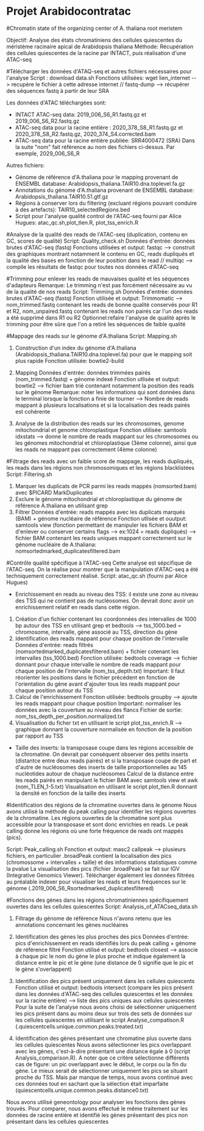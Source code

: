 # Projet Arabidocontratac
#Chromatin state of the organizing center of A. thaliana root meristem

Objectif: Analyse des états chromatiniens des cellules quiescentes du méristème racinaire apical de Arabidopsis thaliana
Méthode: Récupération des cellules quiescentes de la racine par INTACT, puis réalisation d'une ATAC-seq

#Télécharger les données d'ATAQ-seq et autres fichiers nécessaires pour l'analyse
Script : download data.sh 
Fonctions utilisées: wget lien_internet --> recupère le fichier à cette adresse internet // fastq-dump --> récupérer des séquences fastq à partir de leur SRA

Les données d'ATAC téléchargées sont:
* INTACT ATAC-seq data: 2019_006_S6_R1.fastq.gz et 2019_006_S6_R2.fastq.gz
* ATAC-seq data pour la racine entière : 2020_378_S8_R1.fastq.gz et 2020_378_S8_R2.fastq.gz, 2020_374_S4.corrected.bam
* ATAC-seq data pour la racine entière publiée: SRR4000472 (SRA)
Dans la suite "nom" fait référence au nom des fichiers ci-dessus. Par exemple, 2029_006_S6_R

Autres fichiers:
* Génome de référence d'A.thaliana pour le mapping provenant de ENSEMBL database: Arabidopsis_thaliana.TAIR10.dna.toplevel.fa.gz
* Annotations du génome d'A.thaliana provenant de ENSEMBL database: Arabidopsis_thaliana.TAIR10.51.gtf.gz
* Régions à conserver lors du filtering (excluant régions pouvant conduire à des artefacts): TAIR10_selectedRegions.bed
* Script pour l'analyse qualité control de l'ATAC-seq fourni par Alice Hugues: atac_qc.sh,plot_tlen.R, plot_tss_enrich.R


#Analyse de la qualité des reads de l'ATAC-seq (duplication, contenu en GC, scores de qualité)
Script: Quality_check.sh
Données d'entrée: données brutes d'ATAC-seq (fastq)
Fonctions utilisées et output: fastqc --> construit des graphiques montrant notamment le contenu en GC, reads dupliqués et la qualité des bases en fonction de leur position dans le read // multiqc --> compile les résultats de fastqc pour toutes nos données d'ATAC-seq 


#Trimming pour enlever les reads de mauvaises qualité et les séquences d'adapteurs
Remarque: Le trimming n'est pas forcément nécessaire au vu de la qualité de nos reads
Script: Trimming.sh
Données d'entrée: données brutes d'ATAC-seq (fastq)
Fonction utilisée et output: Trimmomatic --> nom_trimmed.fastq contenant les reads de bonne qualité conservés pour R1 et R2, nom_unpaired.fastq contenant  les reads non pairés car l'un des reads a été supprimé dans R1 ou R2
Optionnel:refaire l'analyse de qualité après le trimming pour être sûre que l'on a retiré les séquences de faible qualité

#Mappage des reads sur le génome d'A.thaliana
Script: Mapping.sh
1. Construction d'un index du génome d'A.thaliana (Arabidopsis_thaliana.TAIR10.dna.toplevel.fa) pour que le mapping soit plus rapide
Fonction utilisée: bowtie2-build

2. Mapping
Données d'entrée: données trimmées pairés (nom_trimmed.fastq) + génome indexé
Fonction utlisée et output: bowtie2 --> fichier bam trié contenant notamment la position des reads sur le génome
Remarque: noter les informations qui sont données dans le terminal lorsque la fonction a finie de tourner --> Nombre de reads mappant à plusieurs localisations et si la localisation des reads pairés est cohérente

3. Analyse de la distribution des reads sur les chromosomes, genome mitochondrial et genome chloroplastique
Fonction utilisée: samtools idxstats --> donne le nombre de reads mappant sur les chromosomes ou les génomes mitochondrial et chloroplastique (3ème colonne), ainsi que les reads ne mappant pas correctement (4ème colonne)


#Filtrage des reads avec un faible score de mappage, les reads dupliqués, les reads dans les régions non chromosomiques et les régions blacklistées
Script: Filtering.sh
1. Marquer les duplicats de PCR parmi les reads mappés (nomsorted.bam) avec $PICARD MarkDuplicates
2. Exclure le génome mitochondrial et chloroplastique du génome de référence A.thaliana en utilisant grep
3. Filtrer
Données d'entrée: reads mappés avec les duplicats marqués (BAM) + génome nucléaire de référence 
Fonction utlisée et ouutput: samtools view (fonction permettant de manipuler les fichiers BAM et d'enlever ou conserver certains flags --> ex:1024 = reads dupliqués) --> fichier BAM contenant les reads uniques mappant correctement sur le génome nucléaire de A.thaliana: nomsortedmarked_duplicatesfiltered.bam


#Contrôle qualité spécifique à l'ATAC-seq
Cette analyse est sépcifique de l'ATAC-seq. On la réalise pour montrer que la manipulation d'ATAC-seq a été techniquement correctement réalisé.
Script: atac_qc.sh (fourni par Alice Hugues)
* Enrichissement en reads au niveau des TSS: il existe une zone au niveau des TSS qui ne contient pas de nucléosomes. On devrait donc avoir un enrichissement relatif en reads dans cette région.
1. Création d'un fichier contenant les coordonnées des intervalles de 1000 bp autour des TSS en utilisant grep et bedtools --> tss_1000.bed = chromosome, intervalle, gène associé au TSS, direction du gène
2. Identification des reads mappant pour chaque position de l'intervalle
Données d'entrée: reads filtrés (nomsortedmarked_duplicatesfiltered.bam) + fichier cotenant les intervalles (tss_1000.bed)
Fonction utilisée: bedtools coverage --> fichier donnant pour chaque intervalle le nombre de reads mappant pour chaque position de l'intervalle (nom_tss_depth.txt) 
Important: Il faut réorienter les positions dans le fichier précédent en fonction de l'orientation du gène avant d'ajouter tous les reads mappant pour chaque position autour du TSS 
3. Calcul de l'enrichissement
Fonction utilisée: bedtools groupby --> ajoute les reads mappant pour chaque position
Important: normaliser les données avec la couverture au niveau des flancs
Fichier de sortie: nom_tss_depth_per_position.normalized.txt
4. Visualisation du ficher txt en utilisant le script plot_tss_enrich.R --> graphique donnant la couverture normalisée en fonction de la position par rapport au TSS

* Taille des inserts: la transposase coupe dans les régions accessible de la chromatine. On devrait par conséquent observer des petits inserts (distantce entre deux reads pairés) et si la transposase coupe de part et d'autre de nucléosomes des inserts de taille proportionnelles au 145 nucléotides autour de chaque nucléosomes
Calcul de la distance entre les reads pairés en manipulant le fichier BAM avec samtools view et awk (nom_TLEN_1-5.txt)
Visualisation en utilisant le script plot_tlen.R donnant la densité en fonction de la taille des inserts

#Identification des régions de la chromatine ouvertes dans le génome
Nous avons utilisé la méthode du peak calling pour identifier les régions ouvertes de la chromatine. Les régions ouvertes de la chromatine sont plus accessible pour la transposase et sont donc enrichies en reads. Le peak calling donne les régions où une forte fréquence de reads ont mappés (pics). 

Script: Peak_calling.sh
Fonction et output: masc2 callpeak --> plusieurs fichiers, en particulier .broadPeak contient la localisation des pics (chromossome + intervalles + taille) et des informations statistiques comme la pvalue
La visualisation des pics (fichier .broadPeak) se fait sur IGV (Integrative Genomics Viewer). Télécharger également les données filtrées au préalable indexer pour visualiser les reads et leurs fréquences sur le génome (.2019_006_S6_Rsortedmarked_duplicatesfiltered)

#Fonctions des gènes dans les régions chromatiniennes spécifiquement ouvertes dans les cellules quiescentes
Script: Analysis_of_ATACseq_data.sh

1. Filtrage du génome de référence
Nous n'avons retenu que les annotations concernant les gènes nucléaires

2. Identification des gènes les plus proches des pics
Données d'entrée: pics d'enrichissement en reads identifiés lors du peak calling + génome de référence filtré
Fonction utilisé et output: bedtools closest --> associe à chaque pic le nom du gène le plus proche et indique également la distance entre le pic et le gène (une distance de 0 signifie que le pic et le gène s'overlappent)

3. Identification des pics présent uniquement dans les cellules quiescents
Fonction utilisé et output: bedtools intersect (compare les pics présent dans les données d'ATAC-seq des cellules quiescentes et les données sur la racine entière) --> liste des pics uniques aux cellules quiescentes
Pour la suite de l'analyse nous avons choisi de sélectionner uniquement les pics présent dans au moins deux sur trois des sets de données sur les cellules quiescentes en utilisant le script Analyse_compatison.R (.quiescentcells.unique.common.peaks.treated.txt)

4. Identification des gènes présentant une chromatine plus ouverte dans les cellules quiescentes
Nous avons sélectionner les pics overlappant avec les gènes, c'est-à-dire présentant une distance égale à 0 (script Analysis_comparison.R). A noter que ce critère sélectionne différents cas de figure: un pic overlappant avec le début, le corps ou la fin du gène. Le mieux serait de sélectionner uniquement les pics se situant proche du TSS. Mais par manque de temps, nous avons continué avec ces données tout en sachant que la sélection était imparfaite (quiescentcells.unique.common.peaks.distance0.txt) 

Nous avons utilisé geneontology pour analyser les fonctions des gènes trouvés. Pour comparer, nous avons effectué le même traitement sur les données de racine entière et identifié les gènes présentant des pics non présentant dans les cellules quiescentes



